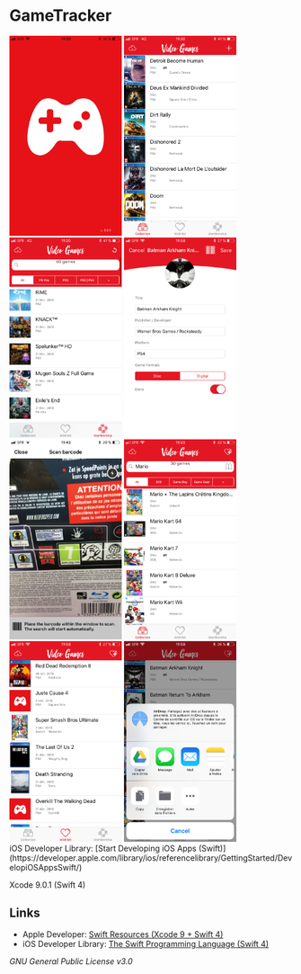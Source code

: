 # GameTracker

<div class="container" style="display: inline-block">
<img src="https://raw.githubusercontent.com/julientran/videogames/master/screenshot/screenshot0.png" width="200" />
<img src="https://raw.githubusercontent.com/julientran/videogames/master/screenshot/screenshot1.png" width="200" />
<img src="https://raw.githubusercontent.com/julientran/videogames/master/screenshot/screenshot2.png" width="200" />
<img src="https://raw.githubusercontent.com/julientran/videogames/master/screenshot/screenshot3.png" width="200" />
<img src="https://raw.githubusercontent.com/julientran/videogames/master/screenshot/screenshot4.png" width="200" />
<img src="https://raw.githubusercontent.com/julientran/videogames/master/screenshot/screenshot5.png" width="200" />
<img src="https://raw.githubusercontent.com/julientran/videogames/master/screenshot/screenshot6.png" width="200" />
<img src="https://raw.githubusercontent.com/julientran/videogames/master/screenshot/screenshot7.png" width="200" />
</div>
iOS Developer Library: [Start Developing iOS Apps (Swift)](https://developer.apple.com/library/ios/referencelibrary/GettingStarted/DevelopiOSAppsSwift/)

Xcode 9.0.1 (Swift 4)

## Links
 - Apple Developer: [Swift Resources (Xcode 9 + Swift 4)](https://developer.apple.com/swift/resources/)
 - iOS Developer Library: [The Swift Programming Language (Swift 4)](https://developer.apple.com/library/ios/documentation/Swift/Conceptual/Swift_Programming_Language/)

*GNU General Public License v3.0*
